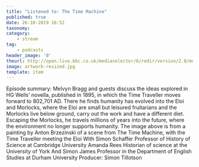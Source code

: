 ```yaml
---
title: "Listened to: The Time Machine"
published: true
date: 26-10-2019 16:52
taxonomy:
category:
	- stream
tag:
	- podcasts
header_image: '0'
theurl: http://open.live.bbc.co.uk/mediaselector/6/redir/version/2.0/mediaset/audio-nondrm-download/proto/http/vpid/p07r8bqr.mp3
image: artwork-resized.jpg
template: item
--- 
```

Episode summary: Melvyn Bragg and guests discuss the ideas explored in HG Wells’ novella, published in 1895, in which the Time Traveller moves forward to 802,701 AD. There he finds humanity has evolved into the Eloi and Morlocks, where the Eloi are small but leisured fruitarians and the Morlocks live below ground, carry out the work and have a different diet. Escaping the Morlocks, he travels millions of years into the future, where the environment no longer supports humanity. The image above is from a painting by Anton Brzezinski of a scene from The Time Machine, with the Time Traveller meeting the Eloi With Simon Schaffer Professor of History of Science at Cambridge University Amanda Rees Historian of science at the University of York And Simon James Professor in the Department of English Studies at Durham University Producer: Simon Tillotson
